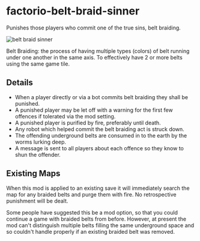 # factorio-belt-braid-sinner

Punishes those players who commit one of the true sins, belt braiding.

![belt braid sinner](https://thumbs.gfycat.com/VapidInfatuatedAustraliancurlew-size_restricted.gif)

Belt Braiding: the process of having multiple types (colors) of belt running under one another in the same axis. To effectively have 2 or more belts using the same game tile.

Details
--------

- When a player directly or via a bot commits belt braiding they shall be punished.
- A punished player may be let off with a warning for the first few offences if tolerated via the mod setting.
- A punished player is purified by fire, preferably until death.
- Any robot which helped commit the belt braiding act is struck down.
- The offending underground belts are consumed in to the earth by the worms lurking deep.
- A message is sent to all players about each offence so they know to shun the offender.

Existing Maps
------------

When this mod is applied to an existing save it will immediately search the map for any braided belts and purge them with fire. No retrospective punishment will be dealt.

Some people have suggested this be a mod option, so that you could continue a game with braided belts from before. However, at present the mod can't distinguish multiple belts filling the same underground space and so couldn't handle properly if an existing braided belt was removed.